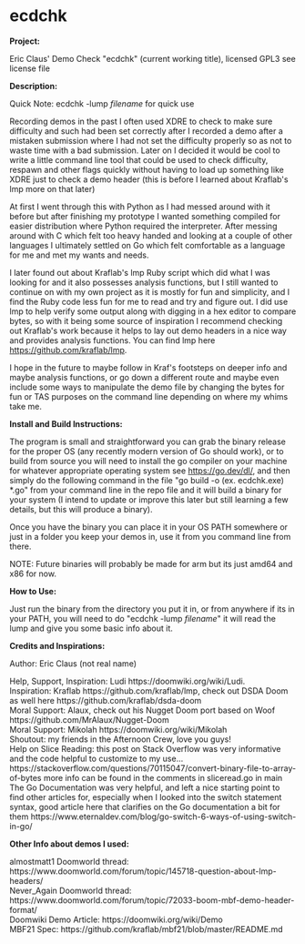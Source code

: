 # ecdchk

**Project:**

Eric Claus' Demo Check "ecdchk" (current working title), licensed GPL3 see license file

**Description:**

Quick Note: ecdchk -lump *filename* for quick use

Recording demos in the past I often used XDRE to check to make sure difficulty and such had been set correctly after I recorded a demo after a mistaken submission where I had not set the difficulty properly so as not to waste time with a bad submission. Later on I decided it would be cool to write a little command line tool that could be used to check difficulty, respawn and other flags quickly without having to load up something like XDRE just to check a demo header (this is before I learned about Kraflab's lmp more on that later)

At first I went through this with Python as I had messed around with it before but after finishing my prototype I wanted something compiled for easier distribution where Python required the interpreter. After messing around with C which felt too heavy handed and looking at a couple of other languages I ultimately settled on Go which felt comfortable as a language for me and met my wants and needs.

I later found out about Kraflab's lmp Ruby script which did what I was looking for and it also possesses analysis functions, but I still wanted to continue on with my own project as it is mostly for fun and simplicity, and I find the Ruby code less fun for me to read and try and figure out. I did use lmp to help verify some output along with digging in a hex editor to compare bytes, so with it being some source of inspiration I recommend checking out Kraflab's work because it helps to lay out demo headers in a nice way and provides analysis functions. You can find lmp here https://github.com/kraflab/lmp.

I hope in the future to maybe follow in Kraf's footsteps on deeper info and maybe analysis functions, or go down a different route and maybe even include some ways to manipulate the demo file by changing the bytes for fun or TAS purposes on the command line depending on where my whims take me.

**Install and Build Instructions:**

The program is small and straightforward you can grab the binary release for the proper OS (any recently modern version of Go should work), or to build from source you will need to install the go compiler on your machine for whatever appropriate operating system see https://go.dev/dl/, and then simply do the following command in the  file "go build -o (ex. ecdchk.exe) *.go" from your command line in the repo file and it will build a binary for your system (I intend to update or improve this later but still learning a few details, but this will produce a binary).

Once you have the binary you can place it in your OS PATH somewhere or just in a folder you keep your demos in, use it from you command line from there.

NOTE: Future binaries will probably be made for arm but its just amd64 and x86 for now.

**How to Use:**

Just run the binary from the directory you put it in, or from anywhere if its in your PATH, you will need to do "ecdchk -lump *filename*" it will read the lump and give you some basic info about it.

**Credits and Inspirations:**

Author: Eric Claus (not real name)

<p>Help, Support, Inspiration: Ludi https://doomwiki.org/wiki/Ludi.  </br>
Inspiration: Kraflab https://github.com/kraflab/lmp, check out DSDA Doom as well here https://github.com/kraflab/dsda-doom  </br>
Moral Support: Alaux, check out his Nugget Doom port based on Woof https://github.com/MrAlaux/Nugget-Doom  </br>
Moral Support: Mikolah https://doomwiki.org/wiki/Mikolah  </br>
Shoutout: my friends in the Afternoon Crew, love you guys!  </br>
Help on Slice Reading: this post on Stack Overflow was very informative and the code helpful to customize to my use...
https://stackoverflow.com/questions/70115047/convert-binary-file-to-array-of-bytes more info can be found in the comments in sliceread.go in main  </br>
The Go Documentation was very helpful, and left a nice starting point to find other articles for, especially when I looked into the switch statement syntax, good article here that clarifies on the Go documentation a bit for them https://www.eternaldev.com/blog/go-switch-6-ways-of-using-switch-in-go/  </p>

**Other Info about demos I used:**

<p> almostmatt1 Doomworld thread: https://www.doomworld.com/forum/topic/145718-question-about-lmp-headers/  </br>
Never_Again Doomworld thread: https://www.doomworld.com/forum/topic/72033-boom-mbf-demo-header-format/  </br>
Doomwiki Demo Article: https://doomwiki.org/wiki/Demo  </br>
MBF21 Spec: https://github.com/kraflab/mbf21/blob/master/README.md  </br>




